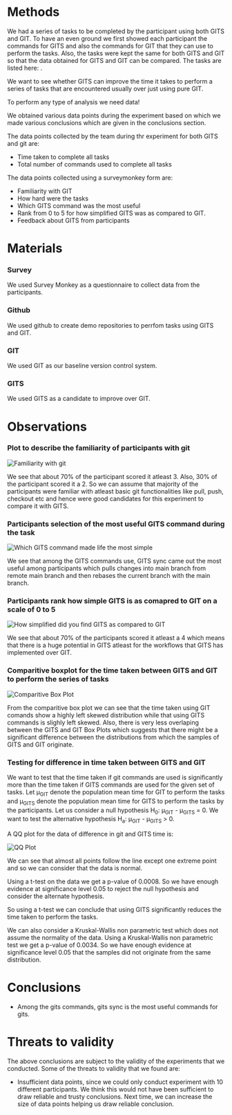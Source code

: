 # Methods

We had a series of tasks to be completed by the participant using both GITS and GIT. To have an even ground we first showed each participant the commands for GITS and also the commands for GIT that they can use to perform the tasks. Also, the tasks were kept the same for both GITS and GIT so that the data obtained for GITS and GIT can be compared. The tasks are listed here: .

We want to see whether GITS can improve the time it takes to perform a series of tasks that are encountered usually over just using pure GIT.

To perform any type of analysis we need data!

We obtained various data points during the experiment based on which we made various conclusions which are given in the conclusions section.

The data points collected by the team during thr experiment for both GITS and git are:

- Time taken to complete all tasks
- Total number of commands used to complete all tasks

The data points collected using a surveymonkey form are:

- Familiarity with GIT
- How hard were the tasks
- Which GITS command was the most useful
- Rank from 0 to 5 for how simplified GITS was as compared to GIT.
- Feedback about GITS from participants

# Materials

### Survey 

We used Survey Monkey as a questionnaire to collect data from the participants.

### Github

We used github to create demo repositories to perrfom tasks using GITS and GIT.

### GIT

We used GIT as our baseline version control system.

### GITS

We used GITS as a candidate to improve over GIT.

# Observations

### Plot to describe the familiarity of participants with git
![Familiarity with git](https://raw.githubusercontent.com/Shahil98/GITS/master/Plots/Familiarity%20with%20git.png)

We see that about 70% of the participant scored it atleast 3. Also, 30% of the participant scored it a 2. So we can assume that majority of the participants were familiar with atleast basic git functionalities like pull, push, checkout etc and hence were good candidates for this experiment to compare it with GITS.

### Participants selection of the most useful GITS command during the task 
![Which GITS command made life the most simple](https://raw.githubusercontent.com/Shahil98/GITS/master/Plots/Which%20GITS%20command%20is%20more%20useful.png)

We see that among the GITS commands use, GITS sync came out the most useful among participants which pulls changes into main branch from remote main branch and then rebases the current branch with the main branch.

### Participants rank how simple GITS is as comapred to GIT on a scale of 0 to 5 
![How simplified did you find GITS as compared to GIT](https://raw.githubusercontent.com/Shahil98/GITS/master/Plots/How%20simplified%20did%20you%20find%20GITS%20as%20compared%20to%20GIT.png)

We see that about 70% of the participants scored it atleast a 4 which means that there is a huge potential in GITS atleast for the workflows that GITS has implemented over GIT. 

### Comparitive boxplot for the time taken between GITS and GIT to perform the series of tasks

![Comparitive Box Plot](https://github.com/Shahil98/GITS/blob/master/Plots/Comparitive%20Boxplots.jpeg)

From the comparitive box plot we can see that the time taken using GIT comands show a highly left skewed distribution while that using GITS commands is slighly left skewed. Also, there is very less overlaping between the GITS and GIT Box Plots which suggests that there might be a significant difference between the distributions from which the samples of GITS and GIT originate.

### Testing for difference in time taken between GITS and GIT

We want to test that the time taken if git commands are used is significantly more than the time taken if GITS commands are used for the given set of tasks. Let &mu;<sub>GIT</sub> denote the population mean time for GIT to perform the tasks and &mu;<sub>GITS</sub> denote the population mean time for GITS to perform the tasks by the participants. Let us consider a null hypothesis H<sub>0</sub>: &mu;<sub>GIT</sub> - &mu;<sub>GITS</sub> = 0. We want to test the alternative hypothesis H<sub>a</sub>: &mu;<sub>GIT</sub> - &mu;<sub>GITS</sub> > 0.

A QQ plot for the data of difference in git and GITS time is:

![QQ Plot](https://github.com/Shahil98/GITS/blob/master/Plots/QQPlot.jpeg)

We can see that almost all points follow the line except one extreme point and so we can consider that the data is normal.

Using a t-test on the data we get a p-value of 0.0008. So we have enough evidence at significance level 0.05 to reject the null hypothesis and consider the alternate hypothesis.

So using a t-test we can conclude that using GITS significantly reduces the time taken to perform the tasks.

We can also consider a Kruskal-Wallis non parametric test which does not assume the normality of the data. Using a Kruskal-Wallis non parametric test we get a p-value of 0.0034. So we have enough evidence at significance level 0.05 that the samples did not originate from the same distribution.

# Conclusions
- Among the gits commands, gits sync is the most useful commands for gits. 

# Threats to validity
The above conclusions are subject to the validity of the experiments that we conducted. Some of the threats to validity that we found are:  
- Insufficient data points, since we could only conduct experiment with 10 different participants. We think this would not have been sufficient to draw reliable and trusty conclusions. Next time, we can increase the size of data points helping us draw reliable conclusion.
